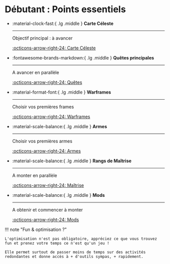 # Débutant : Points essentiels

<div class="grid cards" markdown>

-   :material-clock-fast:{ .lg .middle } __Carte Céleste__

    ---

    Objectif principal : à avancer

    [:octicons-arrow-right-24: Carte Céleste](#carte-céleste)

-   :fontawesome-brands-markdown:{ .lg .middle } __Quêtes principales__

    ---

    A avancer en parallèle

    [:octicons-arrow-right-24: Quêtes](#quêtes)

-   :material-format-font:{ .lg .middle } __Warframes__

    ---

    Choisir vos premières frames

    [:octicons-arrow-right-24: Warframes](#warfrmes)

-   :material-scale-balance:{ .lg .middle } __Armes__

    ---

    Choisir vos premières armes

    [:octicons-arrow-right-24: Armes](#armes)

-   :material-scale-balance:{ .lg .middle } __Rangs de Maîtrise__

    ---

    A monter en parallèle

    [:octicons-arrow-right-24: Maîtrise](#maîtrise--mastery-rank)

-   :material-scale-balance:{ .lg .middle } __Mods__

    ---

    A obtenir et commencer à monter

    [:octicons-arrow-right-24: Mods](#mods)

</div>


!!! note "Fun & optimisation ?"

    L'optimisation n'est pas obligatoire, appréciez ce que vous trouvez fun et prenez votre temps ce n'est qu'un jeu !

    Elle permet surtout de passer moins de temps sur des activités redondantes et donne accès à + d'outils sympas, + rapidement.

 
